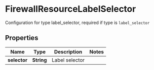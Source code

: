 

# FirewallResourceLabelSelector

Configuration for type label_selector, required if type is `label_selector`

## Properties

| Name | Type | Description | Notes |
|------------ | ------------- | ------------- | -------------|
|**selector** | **String** | Label selector |  |



